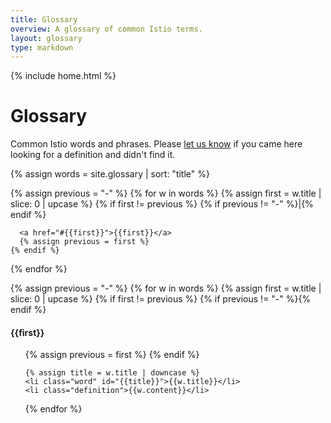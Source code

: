 ```yaml
---
title: Glossary
overview: A glossary of common Istio terms.
layout: glossary
type: markdown
---
```

{% include home.html %}

# Glossary

Common Istio words and phrases. Please [let us know](https://github.com/istio/istio.github.io/issues/new?title=Missing%20Glossary%20Entry) if you came here 
looking for a definition and didn't find it.

{% assign words = site.glossary | sort: "title" %}

<div class="trampolines">
  {% assign previous = "-" %}
  {% for w in words %}
    {% assign first = w.title | slice: 0 | upcase %}
    {% if first != previous %}
      {% if previous != "-" %}|{% endif %}

      <a href="#{{first}}">{{first}}</a>  
      {% assign previous = first %}
    {% endif %}
  {% endfor %}
</div>

<div class="entries">
  {% assign previous = "-" %}
  {% for w in words %}
    {% assign first = w.title | slice: 0 | upcase %}
    {% if first != previous %}
      {% if previous != "-" %}</ul>{% endif %}
      <h4 id="{{first}}">{{first}}</h4>
      <ul>
      {% assign previous = first %}
    {% endif %}

    {% assign title = w.title | downcase %}
    <li class="word" id="{{title}}">{{w.title}}</li>
    <li class="definition">{{w.content}}</li>
  
  {% endfor %}
  </ul>
</div>
